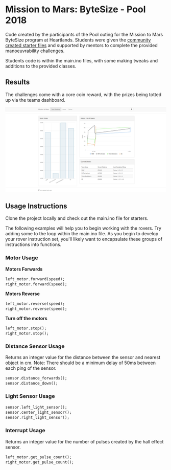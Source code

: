 # Mission to Mars: ByteSize - Pool 2018
Code created by the participants of the Pool outing for the Mission to Mars
ByteSize program at Heartlands. Students were given the [community created starter files](https://github.com/tonyedwardspz/m2m-starter-files) and supported by mentors to complete
the provided manoeuvrability challenges.

Students code is within the main.ino files, with some making tweaks and additions
to the provided classes.

## Results
The challenges come with a core coin reward, with the prizes being totted up via
the teams dashboard.

![Final results](results.png "Final team results")

## Usage Instructions
Clone the project locally and check out the main.ino file for starters.

The following examples will help you to begin working with the rovers. Try adding
some to the loop within the main.ino file. As you begin to develop your rover
instruction set, you'll likely want to encapsulate these groups of instructions
into functions.

### Motor Usage

**Motors Forwards**

    left_motor.forward(speed);
    right_motor.forward(speed);

**Motors Reverse**

    left_motor.reverse(speed);
    right_motor.reverse(speed);

**Turn off the motors**

    left_motor.stop();
    right_motor.stop();

### Distance Sensor Usage

Returns an integer value for the distance between the sensor and nearest object in cm.
Note: There should be a minimum delay of 50ms between each ping of the sensor.

    sensor.distance_forwards();
    sensor.distance_down();

### Light Sensor Usage

    sensor.left_light_sensor();
    sensor.center_light_sensor();
    sensor.right_light_sensor();

### Interrupt Usage

Returns an integer value for the number of pulses created by the hall effect sensor.

    left_motor.get_pulse_count();
    right_motor.get_pulse_count();
